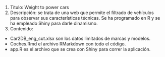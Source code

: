 1. Título: Weight to power cars
2. Descripción: se trata de una web que permite el filtrado de vehículos para observar sus características técnicas. Se ha programado en R y se ha empleado Shiny para darle dinamismo.
3. Contenido:
- Car2DB_eng_cut.xlsx son los datos limitados de marcas y modelos.
- Coches.Rmd el archivo RMarkdown con todo el código.
- app.R es el archivo que se crea con Shiny para correr la aplicación.
